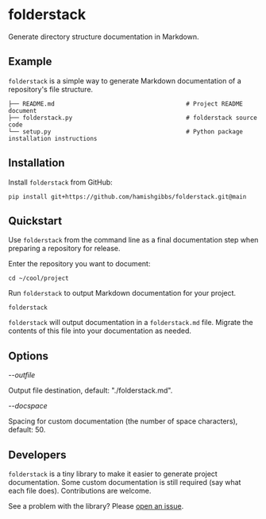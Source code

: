 # folderstack

Generate directory structure documentation in Markdown.

## Example

`folderstack` is a simple way to generate Markdown documentation of a repository's file structure.

```
├── README.md                                     # Project README document
├── folderstack.py                                # folderstack source code
└── setup.py                                      # Python package installation instructions
```

## Installation

Install `folderstack` from GitHub:

```{shell}
pip install git+https://github.com/hamishgibbs/folderstack.git@main
```

## Quickstart

Use `folderstack` from the command line as a final documentation step when preparing a repository for release.

Enter the repository you want to document:

```{shell}
cd ~/cool/project
```

Run `folderstack` to output Markdown documentation for your project.

```{shell}
folderstack
```

`folderstack` will output documentation in a `folderstack.md` file. Migrate the contents of this file into your documentation as needed.

## Options

*--outfile*

Output file destination, default: "./folderstack.md".

*--docspace*

Spacing for custom documentation (the number of space characters), default: 50.

## Developers

`folderstack` is a tiny library to make it easier to generate project documentation. Some custom documentation is still required (say what each file does). Contributions are welcome.

See a problem with the library? Please [open an issue](https://github.com/hamishgibbs/folderstack/issues/new).
